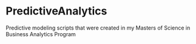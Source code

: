 # PredictiveAnalytics
Predictive modeling scripts that were created in my Masters of Science in Business Analytics Program
